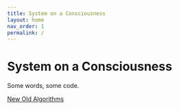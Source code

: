 ```yaml
---
title: System on a Consciousness
layout: home
nav_order: 1
permalink: /
---
```


# System on a Consciousness

Some words, some code.

[New Old Algorithms](docs/new-old-algol/new-old-algol.md)